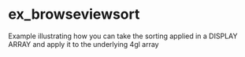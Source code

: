 # ex_browseviewsort
Example illustrating how you can take the sorting applied in a DISPLAY ARRAY and apply it to the underlying 4gl array
